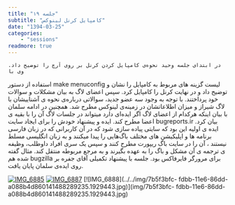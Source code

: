 ```yaml
---
title: "جلسه ۱۹"
subtitle: "کامپایل کرنل لینوکس"
date: "1394-03-25"
categories:
    - "sessions"
readmore: true
---
```

    در ابتدای جلسه وحید نحوه‌ی کامپایل کردن کرنل بر روی آرچ را توضیح داد. وی با
استفاده از دستور make menuconfig لیست گزینه های مربوط به کامپایل را نشان و
توضیح داد و در نهایت کرنل را کامپایل کرد. سپس اعضای لاگ به بیان مشکلات و
سوالات خود پرداختند. با توجه به وجود سه عضو جدید، سوالاتی درباره‌ی نحوه ی
آشناییشان با لاگ شیراز و میزان اطلاعاتشان در زمینه‌ی لینوکس مطرح شد. همچنین در
ادامه سلمان با بیان اینکه هرکدام از اعضای لاگ اگر ایده‌ای دارد میتواند در
جلسات لاگ آن را با بقیه ی اعضا مطرح کند. ایده و پیشنهاد خودش را برای ایجاد
سایت bugreports.ir بیان کرد. ایده ی اولیه این بود که سایتی پیاده سازی شود که
در آن کاربرانی که در زبان فارسی برنامه ها و اپلیکیشن های مختلف باگ‌هایی را
پیدا میکنند و به زبان انگلیسی مسلط نیستند ، آن را در سایت باگ ریپورت مطرح کنند
و سپس یک سری افراد داوطلب، وظیفه ی ترجمه ی آن مشکل و باگ را به عهده بگیرند و
به مرجع مربوطه منتقل کند. مثال گفته شده هم bugzilla برای مرورگر فایرفاکس بود.
جلسه با پیشنهاد تکمیلی آقای جفره بر روی ایده‌ی سلمان پایان یافت.

[![IMG_6885](../../img/7b5f3936-fdbb-11e6-86dd-a088b4d860141488289235.1928906.jpg)](img/7b5f3936-fdbb-11e6-86dd-a088b4d860141488289235.1928906.jpg)
[![IMG_6887](../../img/7b5f3b0c-fdbb-11e6-86dd-a088b4d860141488289235.1929216.jpg)](img/7b5f3b0c-fdbb-11e6-86dd-a088b4d860141488289235.1929216.jpg)
[![IMG_6888](../../img/7b5f3bfc-
fdbb-11e6-86dd-a088b4d860141488289235.1929443.jpg)](img/7b5f3bfc-
fdbb-11e6-86dd-a088b4d860141488289235.1929443.jpg)
